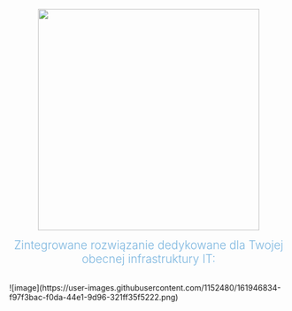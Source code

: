 <p align="center"><a href="https://brandoriented.pl" target="_blank"><img src="https://brandoriented.pl/logotypes/brand-oriented-logotype.svg" width="400"></a></p>

<p align="center">
  <span style="font-size: 1.3rem;font-weight: 300;color: #7ab5df;margin: 0;padding: 32px 0 20px;">Zintegrowane rozwiązanie dedykowane dla Twojej obecnej infrastruktury IT:</span><br />
  <img src="https://brandoriented.pl/main-banner/main-banner-logotype-sap.png" alt="" class="jsx-2084914950">
  <img src="https://brandoriented.pl/main-banner/main-banner-logotype-microsoft.png" alt="" class="jsx-2084914950">
  <img src="https://brandoriented.pl/main-banner/main-banner-logotype-oracle.png" alt="" class="jsx-2084914950">
  <img src="https://brandoriented.pl/main-banner/main-banner-logotype-assets.png" alt="" class="jsx-2084914950">
</p>
  ![image](https://user-images.githubusercontent.com/1152480/161946834-f97f3bac-f0da-44e1-9d96-321ff35f5222.png)

